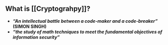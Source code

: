 ## What is [[Cryptograhpy]]?

* ***“An intellectual battle between a code-maker and a code-breaker”*** **(SIMON SINGH)**
*  ***“the study of math techniques to meet the fundamental objectives of information security”***
